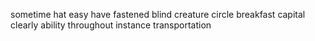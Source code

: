 sometime hat easy have fastened blind creature circle breakfast capital clearly ability throughout instance transportation